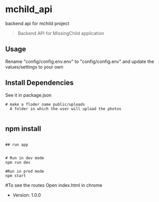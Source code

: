 # mchild_api
backend api for mchild project

> Backend API for MissingChild application

## Usage

Rename "config/config.env.env" to "config/config.env" and update the values/settings to your own

## Install Dependencies 
 See it in package.json

```
# make a floder name public/uploads
  A folder in which the user will upload the photos
  
```
## npm install
```

## run app


# Run in dev mode
npm run dev

#Run in prod mode
npm start
```
#To see the routes 
Open index.html in chrome

- Version: 1.0.0

